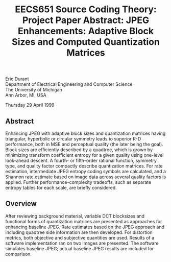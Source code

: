 ﻿---
title: "EECS651 Source Coding Theory: Project Paper Abstract: JPEG Enhancements: Adaptive Block Sizes and Computed Quantization Matrices"
---

Eric Durant
<br/>
Department of Electrical Engineering and Computer Science
<br/>
The University of Michigan
<br/>
Ann Arbor, MI, USA

Thursday 29 April 1999

## Abstract

Enhancing JPEG with adaptive block sizes and quantization matrices having
triangular, hyperbolic or circular symmetry leads to superior R-D performance,
both in MSE and perceptual quality (the later being the goal). Block sizes are
efficiently described by a quadtree, which is grown by minimizing transform
coefficient entropy for a given quality using one-level look-ahead descent. A
fourth- or fifth-order rational function, symmetry type, and quality factor
compactly describe quantization matrices. For rate estimation, intermediate JPEG
entropy coding symbols are calculated, and a Shannon rate estimate based on
image data across several quality factors is applied. Further
performance-complexity tradeoffs, such as separate entropy tables for each
scale, are briefly considered.

## Overview

After reviewing background material, variable DCT blocksizes and functional
forms of quantization matrices are presented as approaches for enhancing
baseline JPEG. Rate estimates based on the JPEG approach and including quadtree
side information are then developed. For distortion metrics, both objective and
subjective quantities are used. Results of a software implementation ran on two
images are presented. The software simulates baseline JPEG; actual baseline JPEG
results are included for comparison.
